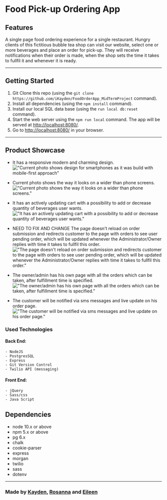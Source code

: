 # Food Pick-up Ordering App

## Features

A single page food ordering experience for a single restaurant. Hungry clients of this fictitious bubble tea shop can visit our website, select one or more beverages and place an order for pick-up. They will receive notifications when their order is made, when the shop sets the time it takes to fullfil it and whenever it is ready.

<hr>

## Getting Started

1. Git Clone this repo (using the `git clone https://github.com/iKayden/FoodOrderApp_MidTermProject` command).
2. Install all dependencies (using the `npm install` command).
3. Install our local SQL data base (using the `run local db:reset` command).
4. Start the web server using the `npm run local` command. The app will be served at <http://localhost:8080/>.
5. Go to <http://localhost:8080/> in your browser.

<hr>

## Product Showcase

- It has a responsive modern and charming design.!["Current photo shows design for smartphones as it was build with mobile-first approach"](public/images/1main.png)

- Current photo shows the way it looks on a wider than phone screens.!["Current photo shows the way it looks on a wider than phone screens."](public/images/1wide_main.png)
- It has an actively updating cart with a possibility to add or decrease quantity of beverages user wants.!["It has an actively updating cart with a possibility to add or decrease quantity of beverages user wants."](public/images/2cart.png)
- NEED TO FIX AND CHANGE The page doesn't reload on order submission and redirects customer to the page with orders to see user pending order, which will be updated whenever the Administrator/Owner replies with time it takes to fullfil this order.!["The page doesn't reload on order submission and redirects customer to the page with orders to see user pending order, which will be updated whenever the Administrator/Owner replies with time it takes to fullfil this order."](public/images/3customer_order.png)
- The owner/admin has his own page with all the orders which can be taken, after fulfillment time is specified.!["The owner/admin has his own page with all the orders which can be taken, after fulfillment time is specified."](public/images/4admin_order.png)
- The customer will be notified via sms messages and live update on his order page.!["The customer will be notified via sms messages and live update on his order page."](public/images/5confirmed_customer.png)

### Used Technologies

#### Back End:

    - NodeJS
    - PostgresSQL
    - Express
    - Git Version Control
    - Twilio API (messaging)

#### Front End:

    - jQuery
    - Sass/css
    - Java Script

## Dependencies

- node 10.x or above
- npm 5.x or above
- pg 6.x
- chalk
- cookie-parser
- express
- morgan
- twilio
- sass
- dotenv
<hr>

### Made by [Kayden](https://github.com/iKayden), [Rosanna](https://github.com/rosanna-z) and [Eileen](https://github.com/lyjeileen)
